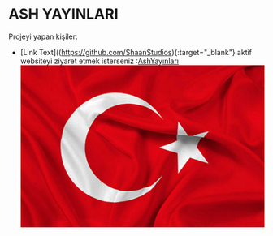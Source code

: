 # ASH YAYINLARI 
Projeyi yapan kişiler:
- [Link Text]((https://github.com/ShaanStudios){:target="_blank"}
aktif websiteyi ziyaret etmek isterseniz :[AshYayınları](http://www.ashyayinlari.rf.gd/)
![Türkiye Bayrağı](https://github.com/ShaanStudios/ASHYAYINLARI/blob/main/Codes/bayrak.jpg)
